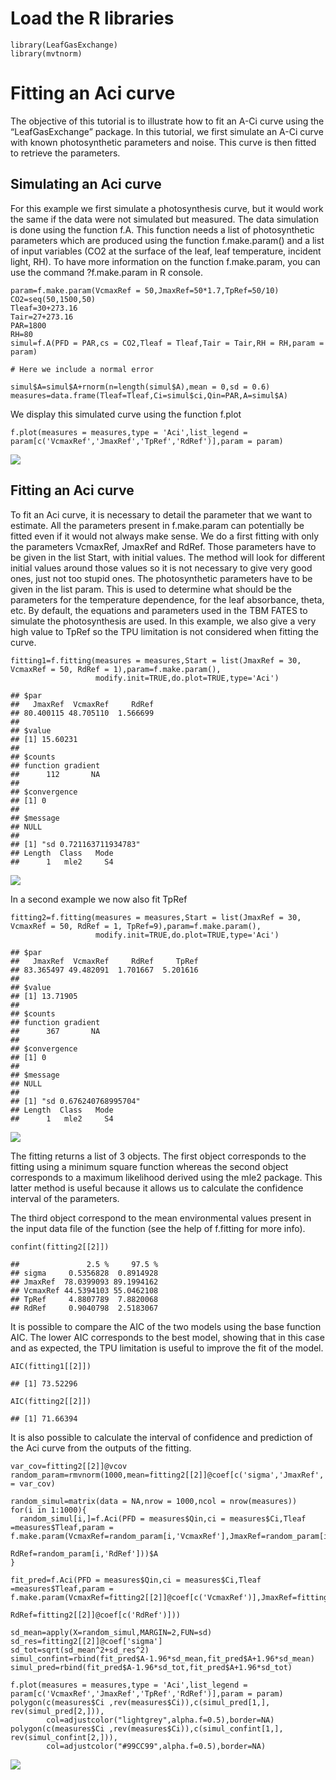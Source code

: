 # Load the R libraries

    library(LeafGasExchange)
    library(mvtnorm)

# Fitting an Aci curve

The objective of this tutorial is to illustrate how to fit an A-Ci curve
using the “LeafGasExchange” package. In this tutorial, we first simulate
an A-Ci curve with known photosynthetic parameters and noise. This curve
is then fitted to retrieve the parameters.

## Simulating an Aci curve

For this example we first simulate a photosynthesis curve, but it would
work the same if the data were not simulated but measured. The data
simulation is done using the function f.A. This function needs a list of
photosynthetic parameters which are produced using the function
f.make.param() and a list of input variables (CO2 at the surface of the
leaf, leaf temperature, incident light, RH). To have more information on
the function f.make.param, you can use the command ?f.make.param in R
console.

    param=f.make.param(VcmaxRef = 50,JmaxRef=50*1.7,TpRef=50/10)
    CO2=seq(50,1500,50)
    Tleaf=30+273.16
    Tair=27+273.16
    PAR=1800
    RH=80
    simul=f.A(PFD = PAR,cs = CO2,Tleaf = Tleaf,Tair = Tair,RH = RH,param = param)

    # Here we include a normal error 

    simul$A=simul$A+rnorm(n=length(simul$A),mean = 0,sd = 0.6)
    measures=data.frame(Tleaf=Tleaf,Ci=simul$ci,Qin=PAR,A=simul$A)

We display this simulated curve using the function f.plot

    f.plot(measures = measures,type = 'Aci',list_legend = param[c('VcmaxRef','JmaxRef','TpRef','RdRef')],param = param)

![](C:/Users/jlamour/AppData/Local/Temp/RtmpCOAD5h/preview-243c134936a9.dir/Aci_fitting_files/figure-markdown_strict/unnamed-chunk-3-1.png)

## Fitting an Aci curve

To fit an Aci curve, it is necessary to detail the parameter that we
want to estimate. All the parameters present in f.make.param can
potentially be fitted even if it would not always make sense. We do a
first fitting with only the parameters VcmaxRef, JmaxRef and RdRef.
Those parameters have to be given in the list Start, with initial
values. The method will look for different initial values around those
values so it is not necessary to give very good ones, just not too
stupid ones. The photosynthetic parameters have to be given in the list
param. This is used to determine what should be the parameters for the
temperature dependence, for the leaf absorbance, theta, etc. By default,
the equations and parameters used in the TBM FATES to simulate the
photosynthesis are used. In this example, we also give a very high value
to TpRef so the TPU limitation is not considered when fitting the curve.

    fitting1=f.fitting(measures = measures,Start = list(JmaxRef = 30, VcmaxRef = 50, RdRef = 1),param=f.make.param(),
                       modify.init=TRUE,do.plot=TRUE,type='Aci')

    ## $par
    ##   JmaxRef  VcmaxRef     RdRef 
    ## 80.400115 48.705110  1.566699 
    ## 
    ## $value
    ## [1] 15.60231
    ## 
    ## $counts
    ## function gradient 
    ##      112       NA 
    ## 
    ## $convergence
    ## [1] 0
    ## 
    ## $message
    ## NULL
    ## 
    ## [1] "sd 0.721163711934783"
    ## Length  Class   Mode 
    ##      1   mle2     S4

![](C:/Users/jlamour/AppData/Local/Temp/RtmpCOAD5h/preview-243c134936a9.dir/Aci_fitting_files/figure-markdown_strict/unnamed-chunk-4-1.png)

In a second example we now also fit TpRef

    fitting2=f.fitting(measures = measures,Start = list(JmaxRef = 30, VcmaxRef = 50, RdRef = 1, TpRef=9),param=f.make.param(),
                       modify.init=TRUE,do.plot=TRUE,type='Aci')

    ## $par
    ##   JmaxRef  VcmaxRef     RdRef     TpRef 
    ## 83.365497 49.482091  1.701667  5.201616 
    ## 
    ## $value
    ## [1] 13.71905
    ## 
    ## $counts
    ## function gradient 
    ##      367       NA 
    ## 
    ## $convergence
    ## [1] 0
    ## 
    ## $message
    ## NULL
    ## 
    ## [1] "sd 0.676240768995704"
    ## Length  Class   Mode 
    ##      1   mle2     S4

![](C:/Users/jlamour/AppData/Local/Temp/RtmpCOAD5h/preview-243c134936a9.dir/Aci_fitting_files/figure-markdown_strict/unnamed-chunk-5-1.png)

The fitting returns a list of 3 objects. The first object corresponds to
the fitting using a minimum square function whereas the second object
corresponds to a maximum likelihood derived using the mle2 package. This
latter method is useful because it allows us to calculate the confidence
interval of the parameters.

The third object correspond to the mean environmental values present in
the input data file of the function (see the help of f.fitting for more
info).

    confint(fitting2[[2]])

    ##               2.5 %     97.5 %
    ## sigma     0.5356828  0.8914928
    ## JmaxRef  78.0399093 89.1994162
    ## VcmaxRef 44.5394103 55.0462108
    ## TpRef     4.8807789  7.8820068
    ## RdRef     0.9040798  2.5183067

It is possible to compare the AIC of the two models using the base
function AIC. The lower AIC corresponds to the best model, showing that
in this case and as expected, the TPU limitation is useful to improve
the fit of the model.

    AIC(fitting1[[2]])

    ## [1] 73.52296

    AIC(fitting2[[2]])

    ## [1] 71.66394

It is also possible to calculate the interval of confidence and
prediction of the Aci curve from the outputs of the fitting.

    var_cov=fitting2[[2]]@vcov
    random_param=rmvnorm(1000,mean=fitting2[[2]]@coef[c('sigma','JmaxRef','VcmaxRef','TpRef','RdRef')],sigma = var_cov)

    random_simul=matrix(data = NA,nrow = 1000,ncol = nrow(measures))
    for(i in 1:1000){
      random_simul[i,]=f.Aci(PFD = measures$Qin,ci = measures$Ci,Tleaf =measures$Tleaf,param = f.make.param(VcmaxRef=random_param[i,'VcmaxRef'],JmaxRef=random_param[i,'JmaxRef'],TpRef=random_param[i,'TpRef'],
                                                                                                             RdRef=random_param[i,'RdRef']))$A
    }

    fit_pred=f.Aci(PFD = measures$Qin,ci = measures$Ci,Tleaf =measures$Tleaf,param = f.make.param(VcmaxRef=fitting2[[2]]@coef[c('VcmaxRef')],JmaxRef=fitting2[[2]]@coef[c('JmaxRef')],TpRef=fitting2[[2]]@coef[c('TpRef')],
                                                                                                   RdRef=fitting2[[2]]@coef[c('RdRef')]))

    sd_mean=apply(X=random_simul,MARGIN=2,FUN=sd)
    sd_res=fitting2[[2]]@coef['sigma']
    sd_tot=sqrt(sd_mean^2+sd_res^2)
    simul_confint=rbind(fit_pred$A-1.96*sd_mean,fit_pred$A+1.96*sd_mean)
    simul_pred=rbind(fit_pred$A-1.96*sd_tot,fit_pred$A+1.96*sd_tot)

    f.plot(measures = measures,type = 'Aci',list_legend = param[c('VcmaxRef','JmaxRef','TpRef','RdRef')],param = param)
    polygon(c(measures$Ci ,rev(measures$Ci)),c(simul_pred[1,], rev(simul_pred[2,])),
            col=adjustcolor("lightgrey",alpha.f=0.5),border=NA)
    polygon(c(measures$Ci ,rev(measures$Ci)),c(simul_confint[1,], rev(simul_confint[2,])),
            col=adjustcolor("#99CC99",alpha.f=0.5),border=NA)

![](C:/Users/jlamour/AppData/Local/Temp/RtmpCOAD5h/preview-243c134936a9.dir/Aci_fitting_files/figure-markdown_strict/unnamed-chunk-8-1.png)
